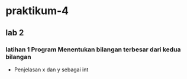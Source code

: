 # praktikum-4
## lab 2
### latihan 1 Program Menentukan bilangan terbesar dari kedua bilangan
* Penjelasan x dan y sebagai int

